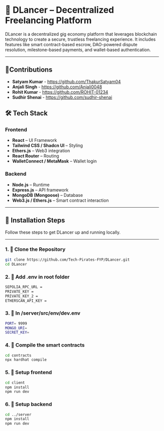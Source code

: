 # 🚀 DLancer – Decentralized Freelancing Platform

DLancer is a decentralized gig economy platform that leverages blockchain technology to create a secure, trustless freelancing experience. It includes features like smart contract-based escrow, DAO-powered dispute resolution, milestone-based payments, and wallet-based authentication.

---

## 🤝Contributions
- **Satyam Kumar** - https://github.com/ThakurSatyam04
- **Anjali Singh** - https://github.com/Anjali0048
- **Rohit Kumar** - https://github.com/ROHIT-01234
- **Sudhir Shenai** - https://github.com/sudhir-shenai

## 🛠 Tech Stack

### Frontend
- **React** – UI Framework
- **Tailwind CSS / Shadcn UI** – Styling
- **Ethers.js** – Web3 integration
- **React Router** – Routing
- **WalletConnect / MetaMask** – Wallet login

### Backend
- **Node.js** – Runtime
- **Express.js** – API framework
- **MongoDB (Mongoose)** – Database
- **Web3.js / Ethers.js** – Smart contract interaction

---

## 🔧 Installation Steps

Follow these steps to get DLancer up and running locally.

---

### 1. 📁 Clone the Repository
```bash
git clone https://github.com/Tech-Pirates-FYP/DLancer.git
cd DLancer
```

### 2. 📁 Add .env in root folder
```bash
SEPOLIA_RPC_URL = 
PRIVATE_KEY = 
PRIVATE_KEY_2 =
ETHERSCAN_API_KEY =
```

### 3. 📁 In /server/src/env/dev.env
```bash
PORT= 9999
MONGO_URI= 
SECRET_KEY=
```

### 4. 📁 Compile the smart contracts
```bash
cd contracts
npx hardhat compile
```

### 5. 📁 Setup frontend
```bash
cd client
npm install
npm run dev
```

### 6. 📁 Setup backend
```bash
cd ../server
npm install
npm run dev
```
